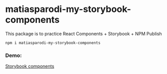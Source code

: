 # matiasparodi-my-storybook-components

This package is to practice React Components + Storybook + NPM Publish

```
npm i matiasparodi-my-storybook-components
```

### Demo:

[Storybook components](https://parodimatias.github.io/sb-components/)
